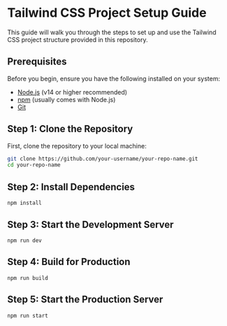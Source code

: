 # Tailwind CSS Project Setup Guide

This guide will walk you through the steps to set up and use the Tailwind CSS project structure provided in this repository.

## Prerequisites

Before you begin, ensure you have the following installed on your system:

- [Node.js](https://nodejs.org/) (v14 or higher recommended)
- [npm](https://www.npmjs.com/) (usually comes with Node.js)
- [Git](https://git-scm.com/)

## Step 1: Clone the Repository

First, clone the repository to your local machine:

```bash
git clone https://github.com/your-username/your-repo-name.git
cd your-repo-name
```
## Step 2: Install Dependencies
``npm install``
## Step 3: Start the Development Server
``npm run dev``
## Step 4: Build for Production
``npm run build``
## Step 5: Start the Production Server
``npm run start``
